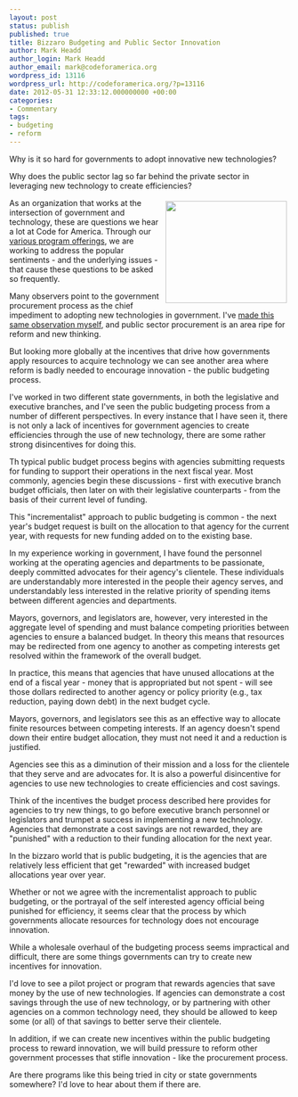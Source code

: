```yaml
---
layout: post
status: publish
published: true
title: Bizzaro Budgeting and Public Sector Innovation
author: Mark Headd
author_login: Mark Headd
author_email: mark@codeforamerica.org
wordpress_id: 13116
wordpress_url: http://codeforamerica.org/?p=13116
date: 2012-05-31 12:33:12.000000000 +00:00
categories:
- Commentary
tags:
- budgeting
- reform
---
```

Why is it so hard for governments to adopt innovative new technologies?

Why does the public sector lag so far behind the private sector in leveraging new technology to create efficiencies?

<img style="float: right; padding: 5px;" title="Bizzaro" src="http://codeforamerica.org/wp-content/uploads/2012/05/bizzaro1.jpg" alt="" width="218" height="183" />

As an organization that works at the intersection of government and technology, these are questions we hear a lot at Code for America. Through our <a href="http://codeforamerica.org/about/">various program offerings</a>, we are working to address the popular sentiments - and the underlying issues - that cause these questions to be asked so frequently.

Many observers point to the government procurement process as the chief impediment to adopting new technologies in government. I've <a href="http://civic.io/2012/01/23/will-lack-of-procurement-reform-smother-civic-startups/">made this same observation myself</a>, and public sector procurement is an area ripe for reform and new thinking.

But looking more globally at the incentives that drive how governments apply resources to acquire technology we can see another area where reform is badly needed to encourage innovation - the public budgeting process.

I've worked in two different state governments, in both the legislative and executive branches, and I've seen the public budgeting process from a number of different perspectives. In every instance that I have seen it, there is not only a lack of incentives for government agencies to create efficiencies through the use of new technology, there are some rather strong disincentives for doing this.

Th typical public budget process begins with agencies submitting requests for funding to support their operations in the next fiscal year. Most commonly, agencies begin these discussions - first with executive branch budget officials, then later on with their legislative counterparts - from the basis of their current level of funding.

This "incrementalist" approach to public budgeting is common - the next year's budget request is built on the allocation to that agency for the current year, with requests for new funding added on to the existing base.

In my experience working in government, I have found the personnel working at the operating agencies and departments to be passionate, deeply committed advocates for their agency's clientele. These individuals are understandably more interested in the people their agency serves, and understandably less interested in the relative priority of spending items between different agencies and departments.

Mayors, governors, and legislators are, however, very interested in the aggregate level of spending and must balance competing priorities between agencies to ensure a balanced budget. In theory this means that resources may be redirected from one agency to another as competing interests get resolved within the framework of the overall budget.

In practice, this means that agencies that have unused allocations at the end of a fiscal year - money that is appropriated but not spent - will see those dollars redirected to another agency or policy priority (e.g., tax reduction, paying down debt) in the next budget cycle.

Mayors, governors, and legislators see this as an effective way to allocate finite resources between competing interests. If an agency doesn't spend down their entire budget allocation, they must not need it and a reduction is justified.

Agencies see this as a diminution of their mission and a loss for the clientele that they serve and are advocates for. It is also a powerful disincentive for agencies to use new technologies to create efficiencies and cost savings.

Think of the incentives the budget process described here provides for agencies to try new things, to go before executive branch personnel or legislators and trumpet a success in implementing a new technology. Agencies that demonstrate a cost savings are not rewarded, they are "punished" with a reduction to their funding allocation for the next year.

In the bizzaro world that is public budgeting, it is the agencies that are relatively less efficient that get "rewarded" with increased budget allocations year over year.

Whether or not we agree with the incrementalist approach to public budgeting, or the portrayal of the self interested agency official being punished for efficiency, it seems clear that the process by which governments allocate resources for technology does not encourage innovation.

While a wholesale overhaul of the budgeting process seems impractical and difficult, there are some things governments can try to create new incentives for innovation.

I'd love to see a pilot project or program that rewards agencies that save money by the use of new technologies. If agencies can demonstrate a cost savings through the use of new technology, or by partnering with other agencies on a common technology need, they should be allowed to keep some (or all) of that savings to better serve their clientele.

In addition, if we can create new incentives within the public budgeting process to reward innovation, we will build pressure to reform other government processes that stifle innovation - like the procurement process.

Are there programs like this being tried in city or state governments somewhere? I'd love to hear about them if there are.
